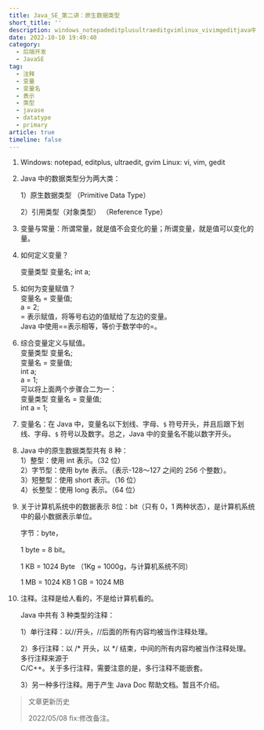 ```yaml
---
title: Java_SE_第二讲：原生数据类型
short_title: ''
description: windows_notepadeditplusultraeditgvimlinux_vivimgeditjava中的数据类型分为两大类_）原生数据类型（primitivedatatype））引用类型（对象类型）（referencetype）变量与常量_所谓常量就是值不会变化的量_所谓变量就是值可以变化的量。如何定义变量？变量类型变量名_inta_如何为变量赋值？变量名=变量值_a=_=表示赋值将等号右边的值赋给了左边的变量。java中使用==表示相等等价于数学中的=。综合变量定义与赋值。变量类型变量名_变
date: 2022-10-10 19:49:40
category:
  - 后端开发
  - JavaSE
tag:
  - 注释
  - 变量
  - 变量名
  - 表示
  - 类型
  - javase
  - datatype
  - primary
article: true
timeline: false
---
```

1. Windows: notepad, editplus, ultraedit, gvim   Linux: vi, vim, gedit
2. Java 中的数据类型分为两大类：

    1）原生数据类型 （Primitive Data Type）

    2）引用类型（对象类型） （Reference Type）
3. 变量与常量：所谓常量，就是值不会变化的量；所谓变量，就是值可以变化的量。
4. 如何定义变量？   

    变量类型 变量名;   int a;
5. 如何为变量赋值？  
    变量名 = 变量值;  
    a = 2;  
    = 表示赋值，将等号右边的值赋给了左边的变量。  
    Java 中使用==表示相等，等价于数学中的=。
6. 综合变量定义与赋值。  
    变量类型 变量名;  
    变量名 = 变量值;  
    int a;  
    a = 1;  
    可以将上面两个步骤合二为一：  
    变量类型 变量名 = 变量值;  
    int a = 1;
7. 变量名：在 Java 中，变量名以下划线、字母、`$` 符号开头，并且后跟下划线、字母、`$` 符号以及数字。总之，Java 中的变量名不能以数字开头。
8. Java 中的原生数据类型共有 8 种：  
    1）整型：使用 int 表示。（32 位）  
    2）字节型：使用 byte 表示。（表示-128～127 之间的 256 个整数）。  
    3）短整型：使用 short 表示。（16 位）  
    4）长整型：使用 long 表示。（64 位）
9. 关于计算机系统中的数据表示 8位：bit（只有 0，1 两种状态），是计算机系统中的最小数据表示单位。

    字节：byte， 

    1 byte = 8 bit。   

    1 KB = 1024 Byte （1Kg = 1000g，与计算机系统不同）   

    1 MB = 1024 KB   1 GB = 1024 MB
10. 注释。注释是给人看的，不是给计算机看的。

     Java 中共有 3 种类型的注释：   

     1）单行注释：以//开头，//后面的所有内容均被当作注释处理。  

     2）多行注释：以 /* 开头，以 */ 结束，中间的所有内容均被当作注释处理。多行注释来源于  
     C/C++。关于多行注释，需要注意的是，多行注释不能嵌套。   

     3）另一种多行注释。用于产生 Java Doc 帮助文档。暂且不介绍。

> 文章更新历史
>
> 2022/05/08 fix:修改备注。